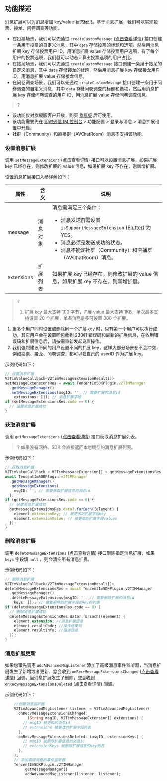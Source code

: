 
## 功能描述
消息扩展可以为消息增加 key/value 状态标识。基于消息扩展，我们可以实现投票、接龙、问卷调查等功能。
- 在投票场景，我们可以先通过 `createCustomMessage` ([点击查看详情](https://comm.qq.com/im/doc/RN/zh/Api/V2TIMMessageManager/createCustomMessage.html)) 接口创建一条用于投票的自定义消息，其中 `data` 存储投票的标题和选项，然后用消息扩展 key 存储投票用户 ID，用消息扩展 value 存储投票用户选项，有了每个用户的投票选项，我们就可以动态计算出投票选项的用户占比。
- 在接龙场景，我们可以先通过 `createCustomMessage` 接口创建一条用于接龙的自定义消息，其中 `data` 存储接龙的标题，然后用消息扩展 key 存储接龙用户 ID，用消息扩展 value 存储接龙信息。
- 在问卷调查场景，我们可以先通过 `createCustomMessage` 接口创建一条用于问卷调查的自定义消息，其中 `data` 存储问卷调查的标题和选项，然后用消息扩展 key 存储问卷调查的用户 ID，用消息扩展 value 存储问卷调查信息。

> ?
- 该功能仅对旗舰版客户开放，购买 [旗舰版](https://buy.cloud.tencent.com/avc?from=17220) 后可使用。
- 该功能需要先在 [即时通信 IM 控制台](https://console.cloud.tencent.com/im) > 功能配置 > 登录与消息 > 消息扩展设置中开启。
- 社群（Community）和直播群（AVChatRoom）消息不支持该功能。

### 设置消息扩展
调用 `setMessageExtensions` ([点击查看详情](https://comm.qq.com/im/doc/RN/zh/Api/V2TIMMessageManager/setMessageExtensions.html)) 接口可以设置消息扩展，如果扩展 key 已经存在，则修改扩展的 value 信息，如果扩展 key 不存在，则新增扩展。

设置消息扩展接口入参详解如下：
<table>
<thead>
<tr>
<th>属性</th>
<th>含义</th>
<th>说明</th>
</tr>
</thead>
<tbody><tr>
<td>message</td>
<td>消息对象</td>
<td>消息需满足三个条件：<ul style="margin-bottom: 0px;"><li>消息发送前需设置 <code>isSupportMessageExtension</code> (<a href="https://comm.qq.com/im/doc/RN/zh/Api/V2TIMMessageManager/sendMessage.html">Flutter</a>) 为 YES。</li><li>消息必须是发送成功的状态。</li><li>消息不能是社群（Community）和直播群（AVChatRoom）消息。 </li></ul></td>
</tr>
<tr>
<td>extensions</td>
<td>扩展列表</td>
<td>如果扩展 key 已经存在，则修改扩展的 value 信息，如果扩展 key 不存在，则新增扩展。</td>
</tr>
</tbody></table>

> ?
> 1. 扩展 key 最大支持 100 字节，扩展 value 最大支持 1KB，单次最多支持设置 20 个扩展，单条消息最多可设置 300 个扩展。
1. 当多个用户同时设置或删除同一个扩展 key 时，只有第一个用户可以执行成功，其它用户会在设置回包收到 23001 错误码和最新的扩展信息，在收到错误码和扩展信息后，请按需重新发起设置操作。
2. 我们强烈建议不同的用户设置不同的扩展 key，这样大部分场景都不会冲突，例如投票、接龙、问卷调查，都可以把自己的 userID 作为扩展 key。

示例代码如下：

```ts
// 设置消息扩展
V2TimValueCallback<V2TimMessageExtensionResult[]>
setMessageExtensionsRes = await TencentImSDKPlugin.v2TIMManager
  .getMessageManager()
  .setMessageExtensions(msgID: '', // 需要扩展的消息id
    extensions: []); // 消息扩展字段
if (setMessageExtensionsRes.code == 0) {
  // 设置消息扩展成功
}
```

### 获取消息扩展

调用 `getMessageExtensions` ([点击查看详情](https://comm.qq.com/im/doc/RN/zh/Api/V2TIMMessageManager/getMessageExtensions.html)) 接口获取消息扩展列表。

> ? 如果没有网络，SDK 会直接返回本地缓存的消息扩展列表。

示例代码如下：

```ts
// 获取消息扩展
V2TimValueCallback < V2TimMessageExtension[] > getMessageExtensionsRes =
await TencentImSDKPlugin.v2TIMManager
  .getMessageManager()
  .getMessageExtensions(
    msgID: '', // 需要获取扩展信息的消息id
  );
if (getMessageExtensionsRes.code == 0) {
  // 获取消息扩展成功
  getMessageExtensionsRes.data?.forEach((element) {
    element.extensionKey; // 被更改的扩展字段key
    element.extensionValue; // 被更改的扩展字段values
  });
}
```

### 删除消息扩展

调用 `deleteMessageExtensions` ([点击查看详情](https://comm.qq.com/im/doc/RN/zh/Api/V2TIMMessageManager/deleteMessageExtensions.html)) 接口删除指定消息扩展，如果 `keys` 字段填 `null` ，则会清空所有消息扩展。

示例代码如下：

```dart
// 删除消息扩展
V2TimValueCallback<V2TimMessageExtensionResult[]>
deleteMessageExtensionsRes = await TencentImSDKPlugin.v2TIMManager
  .getMessageManager()
  .deleteMessageExtensions(msgID: '', // 需要删除扩展的消息id
    keys: []); // 需要删除的扩展字段的key的列表
if (deleteMessageExtensionsRes.code == 0) {
  // 删除消息扩展成功
  deleteMessageExtensionsRes.data?.forEach((element) {
    element.extension; //消息扩展信息
    element.resultCode; //操作结果码
    element.resultInfo; //描述信息
  });
}
```

### 消息扩展更新

如果您事先调用 `addAdvancedMsgListener` 添加了高级消息事件监听器，当消息扩展发生了新增或者更新，您会收到 `onRecvMessageExtensionsChanged` ([点击查看详情](https://comm.qq.com/im/doc/RN/zh/Callback/OnRecvMessageExtensionsChanged.html)) 回调，当消息扩展发生了删除，您会收到 `onRecvMessageExtensionsDeleted` ([点击查看详情](https://comm.qq.com/im/doc/RN/zh/Callback/OnRecvMessageExtensionsDeleted.html)) 回调。

示例代码如下：

```dart
    //创建消息监听器
    V2TimAdvancedMsgListener listener = V2TimAdvancedMsgListener(
      onRecvMessageExtensionsChanged:
          (String msgID, V2TimMessageExtension[] extensions) {
        // msgID 被更改的消息id
        // extensions 被更改的扩展字段列表
      },
      onRecvMessageExtensionsDeleted: (msgID, extensionKeys) {
        // msgID 被删除扩展信息的消息id
        // extensionKeys 被删除扩展信息的key列表
      },
    );
    // 添加高级消息的事件监听器
    TencentImSDKPlugin.v2TIMManager
        .getMessageManager()
        .addAdvancedMsgListener(listener: listener);
```
